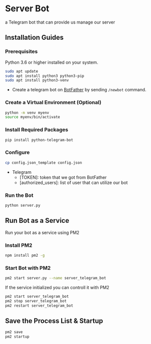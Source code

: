 # Server Bot

a Telegram bot that can provide us manage our server

## Installation Guides

### Prerequisites

Python 3.6 or higher installed on your system.

```bash
sudo apt update
sudo apt install python3 python3-pip
sudo apt install python3-venv
```

- Create a telegram bot on [BotFather](https://t.me/botfather) by sending `/newbot` command.

### Create a Virtual Environment (Optional)

```bash
python -m venv myenv
source myenv/bin/activate
```

### Install Required Packages

```bash
pip install python-telegram-bot
```

### Configure 

```bash
cp config.json_template config.json
```

- Telegram
    - [TOKEN]: token that we got from BotFather
    - [authorized_users]: list of user that can utilize our bot


### Run the Bot

```bash
python server.py
```

## Run Bot as a Service

Run your bot as a service using PM2

### Install PM2

```bash
npm install pm2 -g
```

### Start Bot with PM2

```bash
pm2 start server.py --name server_telegram_bot
```

If the service initialized you can controll it with PM2

```bash
pm2 start server_telegram_bot
pm2 stop server_telegram_bot
pm2 restart server_telegram_bot
```

## Save the Process List & Startup

```bash
pm2 save
pm2 startup
```

